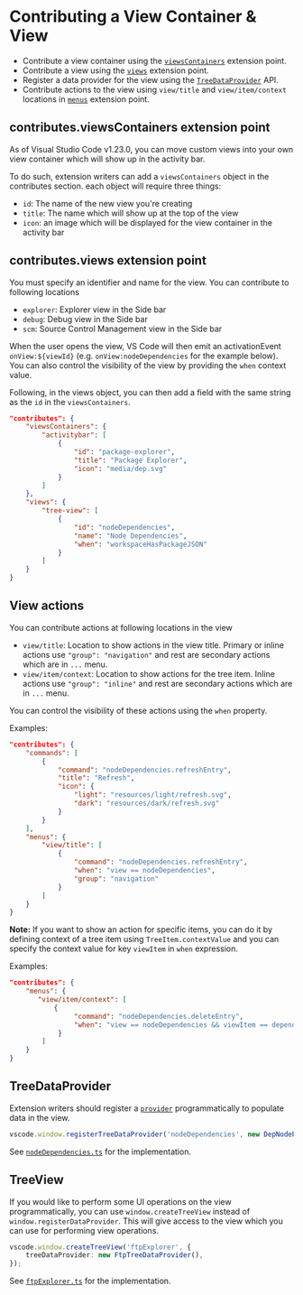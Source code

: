 # Contributing a View Container & View

- Contribute a view container using the [`viewsContainers`](HTTPS://code.visualstudio.com/api/references/contribution-points#contributes.viewsContainers) extension point.
- Contribute a view using the [`views`](HTTPS://code.visualstudio.com/api/references/contribution-points#contributes.views) extension point.
- Register a data provider for the view using the [`TreeDataProvider`](HTTPS://code.visualstudio.com/api/references/vscode-api#_TreeDataProvider) API.
- Contribute actions to the view using `view/title` and `view/item/context` locations in [`menus`](HTTPS://code.visualstudio.com/api/references/contribution-points#contributesmenus) extension point.

## contributes.viewsContainers extension point

As of Visual Studio Code v1.23.0, you can move custom views into your own view container which will show up in the activity bar.

To do such, extension writers can add a `viewsContainers` object in the contributes section. each object will require three things:

- `id`: The name of the new view you're creating
- `title`: The name which will show up at the top of the view
- `icon`: an image which will be displayed for the view container in the activity bar

## contributes.views extension point

You must specify an identifier and name for the view. You can contribute to following locations

- `explorer`: Explorer view in the Side bar
- `debug`: Debug view in the Side bar
- `scm`: Source Control Management view in the Side bar

When the user opens the view, VS Code will then emit an activationEvent `onView:${viewId}` (e.g. `onView:nodeDependencies` for the example below). You can also control the visibility of the view by providing the `when` context value.

Following, in the views object, you can then add a field with the same string as the `id` in the `viewsContainers`.

```json
"contributes": {
    "viewsContainers": {
        "activitybar": [
            {
                "id": "package-explorer",
                "title": "Package Explorer",
                "icon": "media/dep.svg"
            }
        ]
    },
    "views": {
        "tree-view": [
            {
                "id": "nodeDependencies",
                "name": "Node Dependencies",
                "when": "workspaceHasPackageJSON"
            }
        ]
    }
}
```

## View actions

You can contribute actions at following locations in the view

- `view/title`: Location to show actions in the view title. Primary or inline actions use `"group": "navigation"` and rest are secondary actions which are in `...` menu.
- `view/item/context`: Location to show actions for the tree item. Inline actions use `"group": "inline"` and rest are secondary actions which are in `...` menu.

You can control the visibility of these actions using the `when` property.

Examples:

```json
"contributes": {
    "commands": [
        {
            "command": "nodeDependencies.refreshEntry",
            "title": "Refresh",
            "icon": {
                "light": "resources/light/refresh.svg",
                "dark": "resources/dark/refresh.svg"
            }
        }
    ],
    "menus": {
        "view/title": [
            {
                "command": "nodeDependencies.refreshEntry",
                "when": "view == nodeDependencies",
                "group": "navigation"
            }
        ]
    }
}
```

**Note:** If you want to show an action for specific items, you can do it by defining context of a tree item using `TreeItem.contextValue` and you can specify the context value for key `viewItem` in `when` expression.

Examples:

```json
"contributes": {
    "menus": {
       "view/item/context": [
           {
                "command": "nodeDependencies.deleteEntry",
                "when": "view == nodeDependencies && viewItem == dependency"
            }
        ]
    }
}
```

## TreeDataProvider

Extension writers should register a [`provider`](HTTPS://code.visualstudio.com/api/references/vscode-api#TreeDataProvider) programmatically to populate data in the view.

```typescript
vscode.window.registerTreeDataProvider('nodeDependencies', new DepNodeProvider());
```

See [`nodeDependencies.ts`](src/nodeDependencies.ts) for the implementation.

## TreeView

If you would like to perform some UI operations on the view programmatically, you can use `window.createTreeView` instead of `window.registerDataProvider`. This will give access to the view which you can use for performing view operations.

```typescript
vscode.window.createTreeView('ftpExplorer', {
	treeDataProvider: new FtpTreeDataProvider(),
});
```

See [`ftpExplorer.ts`](src/ftpExplorer.ts) for the implementation.

